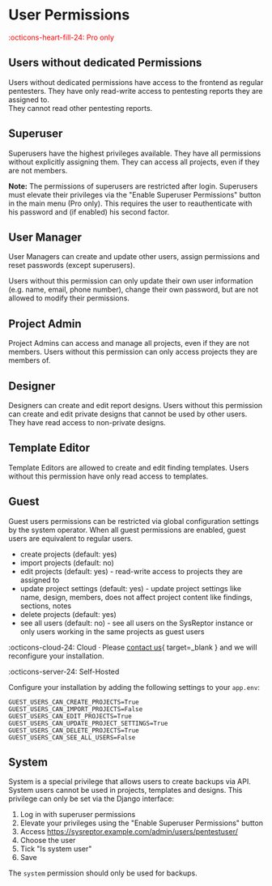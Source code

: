 # User Permissions
<span style="color:red;">:octicons-heart-fill-24: Pro only</span>

## Users without dedicated Permissions
Users without dedicated permissions have access to the frontend as regular pentesters. 
They have only read-write access to pentesting reports they are assigned to.  
They cannot read other pentesting reports.

## Superuser
Superusers have the highest privileges available.
They have all permissions without explicitly assigning them. They can access all projects, even if they are not members.

**Note:** The permissions of superusers are restricted after login. Superusers must elevate their privileges via the "Enable Superuser Permissions" button in the main menu (Pro only). This requires the user to reauthenticate with his password and (if enabled) his second factor.

## User Manager
User Managers can create and update other users, assign permissions and reset passwords (except superusers).

Users without this permission can only update their own user information (e.g. name, email, phone number), change their own password, but are not allowed to modify their permissions.

## Project Admin
Project Admins can access and manage all projects, even if they are not members. Users without this permission can only access projects they are members of.

## Designer
Designers can create and edit report designs. Users without this permission can create and edit private designs that cannot be used by other users. They have read access to non-private designs.

## Template Editor
Template Editors are allowed to create and edit finding templates.
Users without this permission have only read access to templates.

## Guest
Guest users permissions can be restricted via global configuration settings by the system operator.
When all guest permissions are enabled, guest users are equivalent to regular users.

* create projects (default: yes)
* import projects (default: no)
* edit projects (default: yes) - read-write access to projects they are assigned to
* update project settings (default: yes) - update project settings like name, design, members, does not affect project content like findings, sections, notes
* delete projects (default: yes)
* see all users (default: no) - see all users on the SysReptor instance or only users working in the same projects as guest users

:octicons-cloud-24: Cloud · Please [contact us](../contact-us.md){ target=_blank } and we will reconfigure your installation.

:octicons-server-24: Self-Hosted

Configure your installation by adding the following settings to your `app.env`:
```
GUEST_USERS_CAN_CREATE_PROJECTS=True
GUEST_USERS_CAN_IMPORT_PROJECTS=False
GUEST_USERS_CAN_EDIT_PROJECTS=True
GUEST_USERS_CAN_UPDATE_PROJECT_SETTINGS=True
GUEST_USERS_CAN_DELETE_PROJECTS=True
GUEST_USERS_CAN_SEE_ALL_USERS=False
```

## System
System is a special privilege that allows users to create backups via API. System users cannot be used in projects, templates and designs. 
This privilege can only be set via the Django interface:

1. Log in with superuser permissions
2. Elevate your privileges using the "Enable Superuser Permissions" button
3. Access https://sysreptor.example.com/admin/users/pentestuser/
4. Choose the user
5. Tick "Is system user"
6. Save

The `system` permission should only be used for backups.